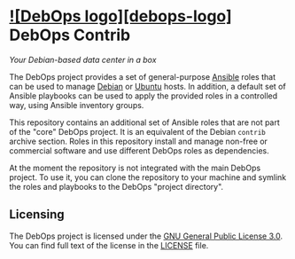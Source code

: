# [![DebOps logo][debops-logo]](https://debops.org/) DebOps Contrib

*Your Debian-based data center in a box*


The DebOps project provides a set of general-purpose [Ansible][ansible] roles
that can be used to manage [Debian][debian] or [Ubuntu][ubuntu] hosts. In
addition, a default set of Ansible playbooks can be used to apply the provided
roles in a controlled way, using Ansible inventory groups.

[ansible]: https://github.com/ansible/ansible/
[debian]: https://www.debian.org/
[ubuntu]: https://www.ubuntu.com/

This repository contains an additional set of Ansible roles that are not part
of the "core" DebOps project. It is an equivalent of the Debian `contrib`
archive section. Roles in this repository install and manage non-free or
commercial software and use different DebOps roles as dependencies.

At the moment the repository is not integrated with the main DebOps project. To
use it, you can clone the repository to your machine and symlink the roles and
playbooks to the DebOps "project directory".


## Licensing

The DebOps project is licensed under the [GNU General Public License 3.0][gpl-3.0].
You can find full text of the license in the [LICENSE][license] file.

[gpl-3.0]: https://www.gnu.org/licenses/gpl-3.0
[license]: https://github.com/debops/debops-contrib/blob/master/LICENSE
